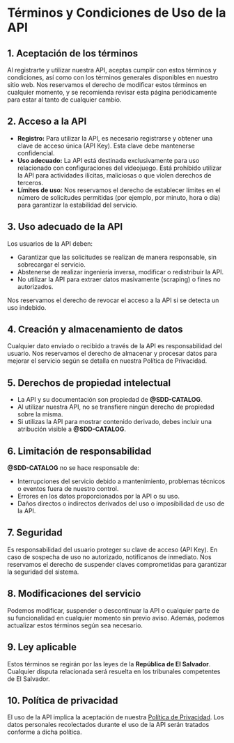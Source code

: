 # Términos y Condiciones de Uso de la API

## **1. Aceptación de los términos**
Al registrarte y utilizar nuestra API, aceptas cumplir con estos términos y condiciones, así como con los términos generales disponibles en nuestro sitio web. Nos reservamos el derecho de modificar estos términos en cualquier momento, y se recomienda revisar esta página periódicamente para estar al tanto de cualquier cambio.

## **2. Acceso a la API**
- **Registro:** Para utilizar la API, es necesario registrarse y obtener una clave de acceso única (API Key). Esta clave debe mantenerse confidencial.
- **Uso adecuado:** La API está destinada exclusivamente para uso relacionado con configuraciones del videojuego. Está prohibido utilizar la API para actividades ilícitas, maliciosas o que violen derechos de terceros.
- **Límites de uso:** Nos reservamos el derecho de establecer límites en el número de solicitudes permitidas (por ejemplo, por minuto, hora o día) para garantizar la estabilidad del servicio.

## **3. Uso adecuado de la API**
Los usuarios de la API deben:
- Garantizar que las solicitudes se realizan de manera responsable, sin sobrecargar el servicio.
- Abstenerse de realizar ingeniería inversa, modificar o redistribuir la API.
- No utilizar la API para extraer datos masivamente (scraping) o fines no autorizados.

Nos reservamos el derecho de revocar el acceso a la API si se detecta un uso indebido.

## **4. Creación y almacenamiento de datos**
Cualquier dato enviado o recibido a través de la API es responsabilidad del usuario. Nos reservamos el derecho de almacenar y procesar datos para mejorar el servicio según se detalla en nuestra Política de Privacidad.

## **5. Derechos de propiedad intelectual**
- La API y su documentación son propiedad de **@SDD-CATALOG**.
- Al utilizar nuestra API, no se transfiere ningún derecho de propiedad sobre la misma.
- Si utilizas la API para mostrar contenido derivado, debes incluir una atribución visible a **@SDD-CATALOG**.

## **6. Limitación de responsabilidad**
**@SDD-CATALOG** no se hace responsable de:
- Interrupciones del servicio debido a mantenimiento, problemas técnicos o eventos fuera de nuestro control.
- Errores en los datos proporcionados por la API o su uso.
- Daños directos o indirectos derivados del uso o imposibilidad de uso de la API.

## **7. Seguridad**
Es responsabilidad del usuario proteger su clave de acceso (API Key). En caso de sospecha de uso no autorizado, notifícanos de inmediato. Nos reservamos el derecho de suspender claves comprometidas para garantizar la seguridad del sistema.

## **8. Modificaciones del servicio**
Podemos modificar, suspender o descontinuar la API o cualquier parte de su funcionalidad en cualquier momento sin previo aviso. Además, podemos actualizar estos términos según sea necesario.

## **9. Ley aplicable**
Estos términos se regirán por las leyes de la **República de El Salvador**. Cualquier disputa relacionada será resuelta en los tribunales competentes de El Salvador.

## **10. Política de privacidad**
El uso de la API implica la aceptación de nuestra [Política de Privacidad](https://github.com/EduardoMaravilla/sdd-catalog-backend/blob/master/PrivacyPolicy_es.md). Los datos personales recolectados durante el uso de la API serán tratados conforme a dicha política.
